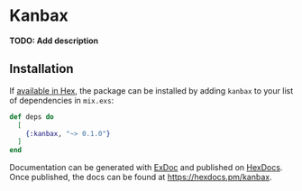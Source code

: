 # Kanbax

**TODO: Add description**

## Installation

If [available in Hex](https://hex.pm/docs/publish), the package can be installed
by adding `kanbax` to your list of dependencies in `mix.exs`:

```elixir
def deps do
  [
    {:kanbax, "~> 0.1.0"}
  ]
end
```

Documentation can be generated with [ExDoc](https://github.com/elixir-lang/ex_doc)
and published on [HexDocs](https://hexdocs.pm). Once published, the docs can
be found at <https://hexdocs.pm/kanbax>.

